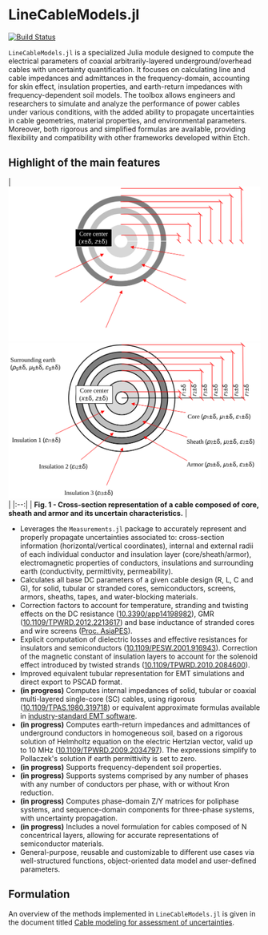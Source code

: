 # LineCableModels.jl

[![Build Status](https://github.com/Electa-Git/LineCableModels.jl/actions/workflows/CI.yml/badge.svg?branch=main)](https://github.com/Electa-Git/LineCableModels.jl/actions/workflows/CI.yml?query=branch%3Amain)

`LineCableModels.jl` is a specialized Julia module designed to compute the electrical parameters of coaxial arbitrarily-layered underground/overhead cables with uncertainty quantification. It focuses on calculating line and cable impedances and admittances in the frequency-domain, accounting for skin effect, insulation properties, and earth-return impedances with frequency-dependent soil models. The toolbox allows engineers and researchers to simulate and analyze the performance of power cables under various conditions, with the added ability to propagate uncertainties in cable geometries, material properties, and environmental parameters. Moreover,  both rigorous and simplified formulas are available, providing flexibility and compatibility with other frameworks developed within Etch.

## Highlight of the main features

| ![Cable-Light](assets/img/cable_dark_mode.svg#gh-dark-mode-only)![Cable-Dark](assets/img/cable_light_mode.svg#gh-light-mode-only)
| 
|:--:| 
| **Fig. 1 - Cross-section representation of a cable composed of core, sheath and armor and its uncertain characteristics.** |

- Leverages the `Measurements.jl` package to accurately represent and properly propagate uncertainties associated to: cross-section information (horizontal/vertical coordinates), internal and external radii of each individual conductor and insulation layer (core/sheath/armor), electromagnetic properties of conductors, insulations and surrounding earth (conductivity, permittivity, permeability).
- Calculates all base DC parameters of a given cable design (R, L, C and G), for solid, tubular or stranded cores, semiconductors, screens, armors, sheaths, tapes,  and water-blocking materials.
- Correction factors to account for temperature, stranding and twisting effects on the DC resistance ([10.3390/app14198982](https://www.mdpi.com/2076-3417/14/19/8982)), GMR ([10.1109/TPWRD.2012.2213617](https://ieeexplore.ieee.org/document/6521501)) and base inductance of stranded cores and wire screens ([Proc. AsiaPES](https://www.actapress.com/Abstract.aspx?paperId=33058)).
- Explicit computation of dielectric losses and effective resistances for insulators and semiconductors ([10.1109/PESW.2001.916943](https://ieeexplore.ieee.org/document/916943)). Correction of the magnetic constant of insulation layers to account for the solenoid effect introduced by twisted strands ([10.1109/TPWRD.2010.2084600](https://ieeexplore.ieee.org/document/5743045)).
- Improved equivalent tubular representation for EMT simulations and direct export to PSCAD format.
- **(in progress)** Computes internal impedances of solid, tubular or coaxial multi-layered single-core (SC) cables, using rigorous ([10.1109/TPAS.1980.319718](https://ieeexplore.ieee.org/document/4113884)) or equivalent approximate formulas available in [industry-standard EMT software](https://www.pscad.com/webhelp/EMTDC/Transmission_Lines/Deriving_System_Y_and_Z_Matrices.htm).
- **(in progress)** Computes earth-return impedances and admittances of underground conductors in homogeneous soil, based on a rigorous solution of Helmholtz equation on the electric Hertzian vector, valid up to 10 MHz ([10.1109/TPWRD.2009.2034797](https://ieeexplore.ieee.org/abstract/document/5437464)). The expressions simplify to Pollaczek's solution if earth permittivity is set to zero.
- **(in progress)** Supports frequency-dependent soil properties.
- **(in progress)** Supports systems comprised by any number of phases with any number of conductors per phase, with or without Kron reduction.
- **(in progress)** Computes phase-domain Z/Y matrices for poliphase systems, and sequence-domain components for three-phase systems, with uncertainty propagation.
- **(in progress)** Includes a novel formulation for cables composed of N concentrical layers, allowing for accurate representations of semiconductor materials.
- General-purpose, reusable and customizable to different use cases via well-structured functions, object-oriented data model and user-defined parameters.

## Formulation

An overview of the methods implemented in `LineCableModels.jl` is given in the document titled [Cable modeling for assessment of uncertainties](https://www.overleaf.com/read/xhmvbjgdqjxn#5e6f69).